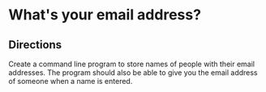 # What's your email address?


## Directions

Create a command line program to store names of people with their email addresses. The program should also be able to give you the email address of someone when a name is entered.
